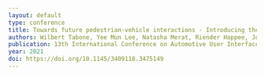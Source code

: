 ```yaml
---
layout: default
type: conference
title: Towards future pedestrian-vehicle interactions - Introducing theoretically-supported AR prototypes
authors: Wilbert Tabone, Yee Mun Lee, Natasha Merat, Riender Happee, Joost de Winter
publication: 13th International Conference on Automotive User Interfaces and Interactive Vehicular Applications (AutoUI), Leeds UK
year: 2021
doi: https://doi.org/10.1145/3409118.3475149
---
```

